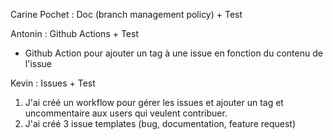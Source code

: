 Carine Pochet : Doc (branch management policy) + Test

Antonin : Github Actions + Test
- Github Action pour ajouter un tag à une issue en fonction du contenu de l'issue

Kevin : Issues + Test
1. J'ai créé un workflow pour gérer les issues et ajouter un tag et uncommentaire aux users qui veulent contribuer.
2. J'ai créé 3 issue templates (bug, documentation, feature request)
